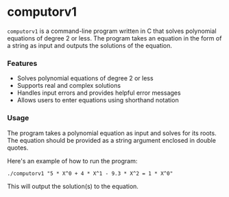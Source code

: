 # computorv1

`computorv1` is a command-line program written in C that solves polynomial equations of degree 2 or less. The program takes an equation in the form of a string as input and outputs the solutions of the equation.

### Features

- Solves polynomial equations of degree 2 or less
- Supports real and complex solutions
- Handles input errors and provides helpful error messages
- Allows users to enter equations using shorthand notation

### Usage

The program takes a polynomial equation as input and solves for its roots. The equation should be provided as a string argument enclosed in double quotes.

Here's an example of how to run the program:

```
./computorv1 "5 * X^0 + 4 * X^1 - 9.3 * X^2 = 1 * X^0"
```

This will output the solution(s) to the equation.
